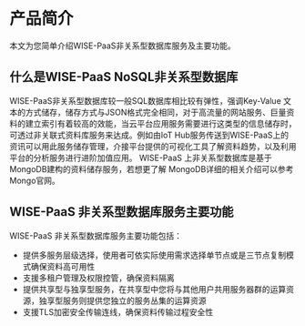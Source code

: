 # 产品简介

本文为您简单介绍WISE-PaaS非关系型数据库服务及主要功能。

## 什么是WISE-PaaS NoSQL非关系型数据库

WISE-PaaS非关系型数据库较一般SQL数据库相比较有弹性，强调Key-Value 文本的方式储存，储存方式与JSON格式完全相同，对于高流量的网站服务、巨量资料的建立索引有着较高的效能，当云平台应用服务需要进行这类型的信息储存时，可透过非关联式资料库服务来达成。例如由IoT Hub服务传送到WISE-PaaS上的资讯可以用此服务储存管理，介接平台提供的可视化工具了解资料趋势，以及利用平台的分析服务进行进阶加值应用。 WISE-PaaS 上非关系型数据库是基于MongoDB建构的资料储存服务，若想更了解 MongoDB详细的相关介绍可以参考Mongo官网。

## WISE-PaaS 非关系型数据库服务主要功能

WISE-PaaS 非关系型数据库服务主要功能包括：

- 提供多服务层级选择，使用者可依实际使用需求选择单节点或是三节点复制模式确保资料高可用性
- 支援多租户管理及权限控管，确保资料隔离
- 提供共享型与独享型服务，在共享型中您将与其他用户共用服务器群的运算资源，独享型服务则提供您独立的服务丛集的运算资源
- 支援TLS加密安全传输连线，确保资料传输过程安全性
